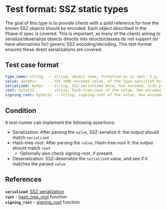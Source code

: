 # Test format: SSZ static types

The goal of this type is to provide clients with a solid reference for how the known SSZ objects should be encoded.
Each object described in the Phase-0 spec is covered.
This is important, as many of the clients aiming to serialize/deserialize objects directly into structs/classes
do not support (or have alternatives for) generic SSZ encoding/decoding.
This test-format ensures these direct serializations are covered.

## Test case format

```yaml
type_name: string  -- string, object name, formatted as in spec. E.g. "BeaconBlock"
value: dynamic     -- the YAML-encoded value, of the type specified by type_name.
serialized: bytes  -- string, SSZ-serialized data, hex encoded, with prefix 0x
root: bytes32      -- string, hash-tree-root of the value, hex encoded, with prefix 0x
signing_root: bytes32 -- string, signing-root of the value, hex encoded, with prefix 0x. Optional, present if type contains ``signature`` field
```

## Condition

A test-runner can implement the following assertions:
- Serialization: After parsing the `value`, SSZ-serialize it: the output should match `serialized`
- Hash-tree-root: After parsing the `value`, Hash-tree-root it: the output should match `root`
    - Optionally also check signing-root, if present.
- Deserialization: SSZ-deserialize the `serialized` value, and see if it matches the parsed `value`

## References


**`serialized`**: [SSZ serialization](../../simple-serialize.md#serialization)   
**`root`** - [hash_tree_root](../../simple-serialize.md#merkleization) function  
**`signing_root`** - [signing_root](../../simple-serialize.md#self-signed-containers) function

